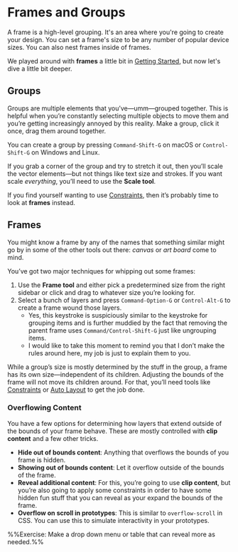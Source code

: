 # Frames and Groups

A frame is a high-level grouping. It's an area where you're going to create your design. You can set a frame's size to be any number of popular device sizes. You can also nest frames inside of frames.

We played around with **frames** a little bit in [Getting Started](Getting%20Started.md), but now let's dive a little bit deeper.

## Groups

Groups are multiple elements that you’ve—umm—grouped together. This is helpful when you’re constantly selecting multiple objects to move them and you’re getting increasingly annoyed by this reality. Make a group, click it once, drag them around together.

You can create a group by pressing `Command-Shift-G` on macOS or `Control-Shift-G` on Windows and Linux.

If you grab a corner of the group and try to stretch it out, then you’ll scale the vector elements—but not things like text size and strokes. If you want scale *everything*, you’ll need to use the **Scale tool**.

If you find yourself wanting to use [Constraints](Constraints.md), then it’s probably time to look at **frames** instead.

## Frames

You might know a frame by any of the names that something similar might go by in some of the other tools out there: *canvas* or *art board* come to mind.

You’ve got two major techniques for whipping out some frames:

1. Use the **Frame tool** and either pick a predetermined size from the right sidebar or click and drag to whatever size you’re looking for.
1. Select a bunch of layers and press `Command-Option-G` or `Control-Alt-G` to create a frame wound those layers.
   * Yes, this keystroke is suspiciously similar to the keystroke for grouping items and is further muddied by the fact that removing the parent frame uses `Command/Control-Shift-G` just like ungrouping items.
   * I would like to take this moment to remind you that I don’t make the rules around here, my job is just to explain them to you.

While a group’s size is mostly determined by the stuff in the group, a frame has its own size—independent of its children. Adjusting the bounds of the frame will not move its children around. For that, you’ll need tools like [Constraints](Constraints.md) or [Auto Layout](Auto%20Layout.md) to get the job done.

### Overflowing Content

You have a few options for determining how layers that extend outside of the bounds of your frame behave. These are mostly controlled with **clip content** and a few other tricks.

* **Hide out of bounds content**: Anything that overflows the bounds of you frame is hidden.
* **Showing out of bounds content**: Let it overflow outside of the bounds of the frame.
* **Reveal additional content**: For this, you’re going to use **clip content**, but you’re also going to apply some constraints in order to have some hidden fun stuff that you can reveal as your expand the bounds of the frame.
* **Overflow on scroll in prototypes**: This is similar to `overflow-scroll` in CSS. You can use this to simulate interactivity in your prototypes.

%%Exercise: Make a drop down menu or table that can reveal more as needed.%%
